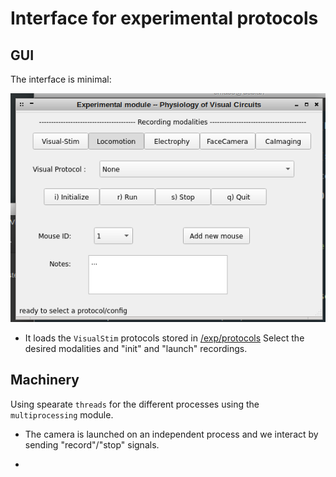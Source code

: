# Interface for experimental protocols

## GUI

The interface is minimal:

<p align="center">
  <img src="../doc/exp.png"/>
</p>

- It loads the `VisualStim` protocols stored in [/exp/protocols](b)
Select the desired modalities and "init" and "launch" recordings.


## Machinery

Using spearate `threads` for the different processes using the `multiprocessing` module.

- The camera is launched on an independent process and we interact by sending "record"/"stop" signals.

- 